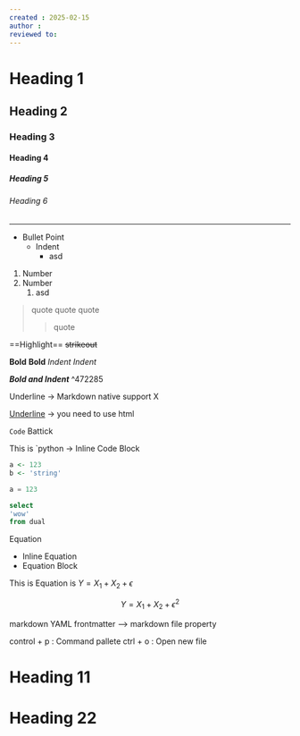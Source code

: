```yaml
---
created : 2025-02-15
author :
reviewed to: 
---
```


# Heading 1
## Heading 2
### Heading 3
#### Heading 4
##### Heading 5
###### Heading 6

---

- Bullet Point
	- Indent
		- asd
1. Number
2. Number
	1. asd

>quote
>quote
>quote
>>quote


==Highlight==
~~strikeout~~

**Bold**
__Bold__
*Indent*
_Indent_

***Bold and Indent*** ^472285

Underline -> Markdown native support X

<u>Underline</u> -> you need to use html

`Code` Battick

This is `python -> Inline Code Block

```R
a <- 123
b <- 'string'
```

```python
a = 123
```

```sql
select
'wow'
from dual
```


Equation
- Inline Equation
- Equation Block


This is Equation is $Y = X_1 + X_2 + \epsilon$

$$Y = X_1 + X_2 + \epsilon^2$$

markdown
YAML frontmatter
--> markdown file property

control + p : Command pallete
ctrl + o : Open new file

# Heading 11
# Heading 22

